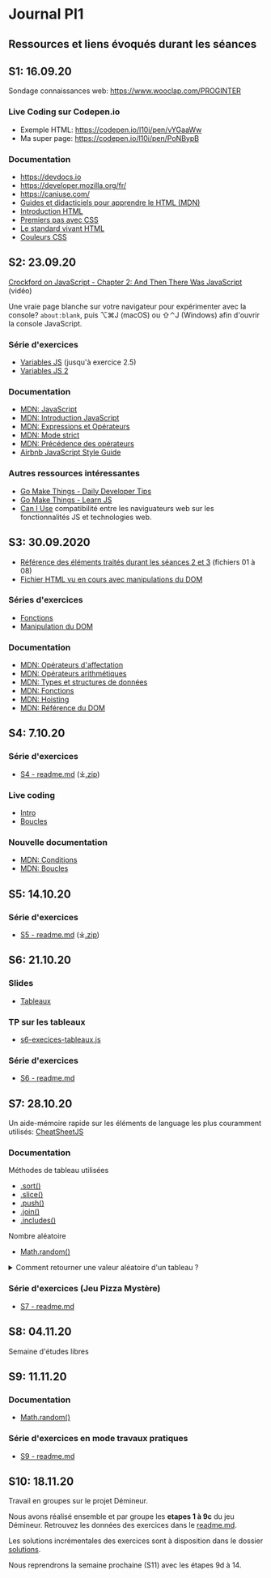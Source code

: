 # Journal PI1
## Ressources et liens évoqués durant les séances


## S1: 16.09.20

Sondage connaissances web: https://www.wooclap.com/PROGINTER

### Live Coding sur Codepen.io
- Exemple HTML: https://codepen.io/l10i/pen/vYGaaWw
- Ma super page: https://codepen.io/l10i/pen/PoNBypB

### Documentation
- https://devdocs.io
- https://developer.mozilla.org/fr/
- https://caniuse.com/
- [Guides et didacticiels pour apprendre le HTML (MDN)](https://developer.mozilla.org/fr/docs/Apprendre/HTML)
- [Introduction HTML](https://developer.mozilla.org/fr/docs/Apprendre/HTML/Introduction_%C3%A0_HTML)
- [Premiers pas avec CSS](https://developer.mozilla.org/fr/docs/Learn/CSS/First_steps)
- [Le standard vivant HTML](https://html.spec.whatwg.org/multipage/)
- [Couleurs CSS](https://devdocs.io/css/color_value)


## S2: 23.09.20

[Crockford on JavaScript - Chapter 2: And Then There Was JavaScript](https://www.youtube.com/watch?v=RO1Wnu-xKoY&list=PL7664379246A246CB) (vidéo)

Une vraie page blanche sur votre navigateur pour expérimenter avec la console? `about:blank`, puis ⌥⌘J (macOS) ou ⇧⌃J (Windows) afin d'ouvrir la console JavaScript.

### Série d'exercices
- [Variables JS](https://gist.github.com/DigitalDW/b0ea602b46cad395ddc384c2d7ad750b) (jusqu'à exercice 2.5)
- [Variables JS 2](https://gist.github.com/DigitalDW/b02c2a0f9a60d9dffdf3edc7ad75abf4)

### Documentation
- [MDN: JavaScript](https://developer.mozilla.org/fr/docs/Web/JavaScript)
- [MDN: Introduction JavaScript](https://developer.mozilla.org/fr/docs/Web/JavaScript/Guide/Introduction)
- [MDN: Expressions et Opérateurs](https://developer.mozilla.org/fr/docs/Web/JavaScript/Guide/Expressions_et_Op%C3%A9rateurs)
- [MDN: Mode strict](https://developer.mozilla.org/fr/docs/Web/JavaScript/Reference/Strict_mode)
- [MDN: Précédence des opérateurs](https://developer.mozilla.org/fr/docs/Web/JavaScript/Reference/Op%C3%A9rateurs/Pr%C3%A9c%C3%A9dence_des_op%C3%A9rateurs)
- [Airbnb JavaScript Style Guide](https://github.com/airbnb/javascript)

### Autres ressources intéressantes
- [Go Make Things - Daily Developer Tips](https://gomakethings.com/articles/)
- [Go Make Things - Learn JS](https://gomakethings.com/resources/)
- [Can I Use](https://caniuse.com/) compatibilité entre les naviguateurs web sur les fonctionnalités JS et technologies web.


## S3: 30.09.2020

- [Référence des éléments traités durant les séances 2 et 3](Réference%20JavaScript) (fichiers 01 à 08)
- [Fichier HTML vu en cours avec manipulations du DOM](Live%20coding/s3-dom.html)

### Séries d'exercices
- [Fonctions](https://gist.github.com/DigitalDW/91cc053d8a9eeebfd44ade43b1e79521)
- [Manipulation du DOM](https://gist.github.com/DigitalDW/e9e16d8fd1f1967c751ca5932aca3a8f)

### Documentation
- [MDN: Opérateurs d'affectation](https://developer.mozilla.org/fr/docs/Web/JavaScript/Reference/Op%C3%A9rateurs/Op%C3%A9rateurs_d_affectation)
- [MDN: Opérateurs arithmétiques](https://developer.mozilla.org/fr/docs/Web/JavaScript/Reference/Op%C3%A9rateurs/Op%C3%A9rateurs_arithm%C3%A9tiques)
- [MDN: Types et structures de données](https://developer.mozilla.org/fr/docs/Web/JavaScript/Structures_de_donn%C3%A9es)
- [MDN: Fonctions](https://developer.mozilla.org/fr/docs/Glossaire/Fonction)
- [MDN: Hoisting](https://developer.mozilla.org/fr/docs/Glossaire/Hoisting)
- [MDN: Référence du DOM](https://developer.mozilla.org/fr/docs/Web/API/Document_Object_Model)


## S4: 7.10.20

### Série d'exercices
- [S4 - readme.md](Exercices/S4/readme.md) (⤓[.zip](https://cw.unil.ch/pi1/S4.zip))

### Live coding
- [Intro](Live%20coding/s4-intro.html)
- [Boucles](Live%20coding/s4-boucles.html)

### Nouvelle documentation
- [MDN: Conditions](https://developer.mozilla.org/fr/docs/Web/JavaScript/Guide/Contr%C3%B4le_du_flux_Gestion_des_erreurs#Les_instructions_conditionnelles)
- [MDN: Boucles](https://developer.mozilla.org/fr/docs/Web/JavaScript/Guide/Boucles_et_it%C3%A9ration)


## S5: 14.10.20

### Série d'exercices
- [S5 - readme.md](Exercices/S5/readme.md) (⤓[.zip](https://cw.unil.ch/pi1/S5.zip))


## S6: 21.10.20

### Slides
- [Tableaux](https://moodle.unil.ch/pluginfile.php/1783647/mod_resource/content/1/Slides-S6.pdf)

### TP sur les tableaux
- [s6-execices-tableaux.js](TP/solutions/s6-execices-tableaux.js)

### Série d'exercices
- [S6 - readme.md](Exercices/S6/readme.md)


## S7: 28.10.20

Un aide-mémoire rapide sur les éléments de language les plus couramment utilisés: [CheatSheetJS](Réference%20JavaScript/CheatSheetJS.jpg)

### Documentation

Méthodes de tableau utilisées
- [.sort()](https://developer.mozilla.org/fr/docs/Web/JavaScript/Reference/Objets_globaux/Array/sort)
- [.slice()](https://developer.mozilla.org/fr/docs/Web/JavaScript/Reference/Objets_globaux/Array/slice)
- [.push()](https://developer.mozilla.org/fr/docs/Web/JavaScript/Reference/Objets_globaux/Array/push)
- [.join()](https://developer.mozilla.org/fr/docs/Web/JavaScript/Reference/Objets_globaux/Array/join)
- [.includes()](https://developer.mozilla.org/fr/docs/Web/JavaScript/Reference/Objets_globaux/Array/includes)

Nombre aléatoire
- [Math.random()](https://developer.mozilla.org/fr/docs/Web/JavaScript/Reference/Objets_globaux/Math/random)

<details>
    <summary>Comment retourner une valeur aléatoire d'un tableau ?</summary>

Utilisez `Math.random()` :

```javascript
let valeurAuHasard = monTableau[Math.floor(Math.random() * monTableau.length)];
```

Math.random() retourne une valeur à virgule flottante entre 0 et 1 (sans jamais retourner exactement 1). 
Il suffit de multiplier cette valeur par la longueur du tableau et d'arrondir le tout à la valeur inférieure.

Conseil: expérimentez dans la console de votre navigateur.
</details>

### Série d'exercices (Jeu Pizza Mystère)
- [S7 - readme.md](Exercices/S7/readme.md)


## S8: 04.11.20

Semaine d'études libres


## S9: 11.11.20

### Documentation
- [Math.random()](https://developer.mozilla.org/fr/docs/Web/JavaScript/Reference/Objets_globaux/Math/random)

### Série d'exercices en mode travaux pratiques
- [S9 - readme.md](Exercices/S9/readme.md)


## S10: 18.11.20

Travail en groupes sur le projet Démineur.

Nous avons réalisé ensemble et par groupe les **etapes 1 à 9c** du jeu Démineur. Retrouvez les données des exercices dans le [readme.md](Exercices/S10/readme.md).

Les solutions incrémentales des exercices sont à disposition dans le dossier [solutions](Exercices/S10/solutions).

Nous reprendrons la semaine prochaine (S11) avec les étapes 9d à 14.
